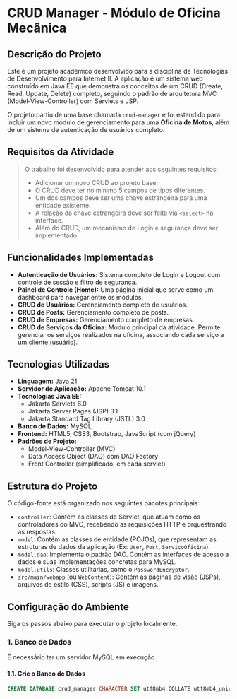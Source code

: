 # CRUD Manager - Módulo de Oficina Mecânica

## Descrição do Projeto

Este é um projeto acadêmico desenvolvido para a disciplina de Tecnologias de Desenvolvimento para Internet II. A aplicação é um sistema web construído em Java EE que demonstra os conceitos de um CRUD (Create, Read, Update, Delete) completo, seguindo o padrão de arquitetura MVC (Model-View-Controller) com Servlets e JSP.

O projeto partiu de uma base chamada `crud-manager` e foi estendido para incluir um novo módulo de gerenciamento para uma **Oficina de Motos**, além de um sistema de autenticação de usuários completo.

## Requisitos da Atividade

> O trabalho foi desenvolvido para atender aos seguintes requisitos:
> * Adicionar um novo CRUD ao projeto base.
> * O CRUD deve ter no mínimo 5 campos de tipos diferentes.
> * Um dos campos deve ser uma chave estrangeira para uma entidade existente.
> * A relação da chave estrangeira deve ser feita via `<select>` na interface.
> * Além do CRUD, um mecanismo de Login e segurança deve ser implementado.

## Funcionalidades Implementadas

* **Autenticação de Usuários:** Sistema completo de Login e Logout com controle de sessão e filtro de segurança.
* **Painel de Controle (Home):** Uma página inicial que serve como um dashboard para navegar entre os módulos.
* **CRUD de Usuários:** Gerenciamento completo de usuários.
* **CRUD de Posts:** Gerenciamento completo de posts.
* **CRUD de Empresas:** Gerenciamento completo de empresas.
* **CRUD de Serviços da Oficina:** Módulo principal da atividade. Permite gerenciar os serviços realizados na oficina, associando cada serviço a um cliente (usuário).

## Tecnologias Utilizadas

* **Linguagem:** Java 21
* **Servidor de Aplicação:** Apache Tomcat 10.1
* **Tecnologias Java EE:**
  * Jakarta Servlets 6.0
  * Jakarta Server Pages (JSP) 3.1
  * Jakarta Standard Tag Library (JSTL) 3.0
* **Banco de Dados:** MySQL
* **Frontend:** HTML5, CSS3, Bootstrap, JavaScript (com jQuery)
* **Padrões de Projeto:**
  * Model-View-Controller (MVC)
  * Data Access Object (DAO) com DAO Factory
  * Front Controller (simplificado, em cada servlet)

## Estrutura do Projeto

O código-fonte está organizado nos seguintes pacotes principais:

* `controller`: Contém as classes de Servlet, que atuam como os controladores do MVC, recebendo as requisições HTTP e orquestrando as respostas.
* `model`: Contém as classes de entidade (POJOs), que representam as estruturas de dados da aplicação (Ex: `User`, `Post`, `ServicoOficina`).
* `model.dao`: Implementa o padrão DAO. Contém as interfaces de acesso a dados e suas implementações concretas para MySQL.
* `model.utils`: Classes utilitárias, como o `PasswordEncryptor`.
* `src/main/webapp` (ou `WebContent`): Contém as páginas de visão (JSPs), arquivos de estilo (CSS), scripts (JS) e imagens.

## Configuração do Ambiente

Siga os passos abaixo para executar o projeto localmente.

### 1. Banco de Dados

É necessário ter um servidor MySQL em execução.

#### 1.1. Crie o Banco de Dados

```sql
CREATE DATABASE crud_manager CHARACTER SET utf8mb4 COLLATE utf8mb4_unicode_ci;
